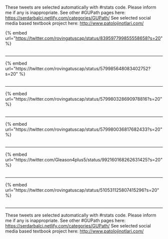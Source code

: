 

These tweets are selected automatically with #rstats code. Please inform me if any is inappropriate.
See other #GUPath pages here: https://serdarbalci.netlify.com/categories/GUPath/ 
See selected social media based textbook project here: http://www.patolojinotlari.com/

{% embed url="https://twitter.com/rovingatuscap/status/839597799855558658?s=20" %}<br>
<br>
<hr>
{% embed url="https://twitter.com/rovingatuscap/status/579985648083402752?s=20" %}<br>
<br>
<hr>
{% embed url="https://twitter.com/rovingatuscap/status/579980328690978816?s=20" %}<br>
<br>
<hr>
{% embed url="https://twitter.com/rovingatuscap/status/579980036817682433?s=20" %}<br>
<br>
<hr>
{% embed url="https://twitter.com/Gleason4plus5/status/992160168262631425?s=20" %}<br>
<br>
<hr>
{% embed url="https://twitter.com/rovingatuscap/status/510531125807415296?s=20" %}<br>
<br>
<hr>


These tweets are selected automatically with #rstats code. Please inform me if any is inappropriate.
See other #GUPath pages here: https://serdarbalci.netlify.com/categories/GUPath/ 
See selected social media based textbook project here: http://www.patolojinotlari.com/
